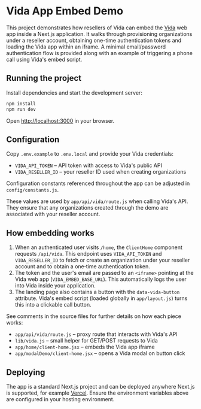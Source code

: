 # Vida App Embed Demo

This project demonstrates how resellers of Vida can embed the [Vida](https://vida.io) web app inside a Next.js application. It walks through provisioning organizations under a reseller account, obtaining one-time authentication tokens and loading the Vida app within an iframe. A minimal email/password authentication flow is provided along with an example of triggering a phone call using Vida's embed script.

## Running the project

Install dependencies and start the development server:

```bash
npm install
npm run dev
```

Open [http://localhost:3000](http://localhost:3000) in your browser.

## Configuration

Copy `.env.example` to `.env.local` and provide your Vida credentials:

- `VIDA_API_TOKEN` – API token with access to Vida's public API
- `VIDA_RESELLER_ID` – your reseller ID used when creating organizations

Configuration constants referenced throughout the app can be adjusted in
`config/constants.js`.

These values are used by `app/api/vida/route.js` when calling Vida's API. They ensure that any organizations created through the demo are associated with your reseller account.

## How embedding works

1. When an authenticated user visits `/home`, the `ClientHome` component requests `/api/vida`. This endpoint uses `VIDA_API_TOKEN` and `VIDA_RESELLER_ID` to fetch or create an organization under your reseller account and to obtain a one‑time authentication token.
2. The token and the user's email are passed to an `<iframe>` pointing at the Vida web app (`VIDA_EMBED_BASE_URL`). This automatically logs the user into Vida inside your application.
3. The landing page also contains a button with the `data-vida-button` attribute. Vida's embed script (loaded globally in `app/layout.js`) turns this into a clickable call button.

See comments in the source files for further details on how each piece works:

- `app/api/vida/route.js` – proxy route that interacts with Vida's API
- `lib/vida.js` – small helper for GET/POST requests to Vida
- `app/home/client-home.jsx` – embeds the Vida app iframe
- `app/modalDemo/client-home.jsx` – opens a Vida modal on button click

## Deploying

The app is a standard Next.js project and can be deployed anywhere Next.js is supported, for example [Vercel](https://vercel.com/). Ensure the environment variables above are configured in your hosting environment.
